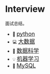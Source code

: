 # Interview
面试总结。
    

- :apple: [<font size=+1>python</font>](./Chapter-1)
- :computer: [<font size=+1>大数据</font>](./Chapter-2)
- :couple: [<font size=+1>数据科学</font>](./Chapter-3)
- :bulb: [<font size=+1>机器学习</font>](./Chapter-4)
- :floppy_disk: [<font size=+1>MySQL</font>](./Chapter-5)
